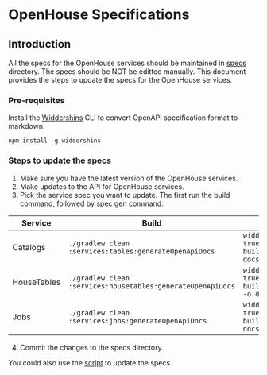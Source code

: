 # OpenHouse Specifications

## Introduction

All the specs for the OpenHouse services should be maintained in [specs](README.md) directory. The specs should be NOT
be editted manually. This document provides the steps to update the specs for the OpenHouse services.

### Pre-requisites

Install the [Widdershins](https://github.com/Mermade/widdershins) CLI to convert OpenAPI specification format to
markdown.
```
npm install -g widdershins
```

### Steps to update the specs

1. Make sure you have the latest version of the OpenHouse services.
2. Make updates to the API for OpenHouse services.
3. Pick the service spec you want to update. The first run the build command, followed by spec gen command:

| Service     | Build | SpecGenCmd                                                                                                                                         | Location                                 |
|-------------| --- |----------------------------------------------------------------------------------------------------------------------------------------------------|------------------------------------------|
| Catalogs    | `./gradlew clean :services:tables:generateOpenApiDocs` | `widdershins --omitHeader true --search true --language_tabs None --summary build/tables/specs/tables.json -o docs/specs/catalog.md`               | [Catalog](docs/specs/catalog.md)         |
| HouseTables | `./gradlew clean :services:housetables:generateOpenApiDocs` | `widdershins --omitHeader true --search true --language_tabs None --summary build/housetables/specs/housetables.json -o docs/specs/housetables.md` | [HouseTables](docs/specs/housetables.md) |
| Jobs        | `./gradlew clean :services:jobs:generateOpenApiDocs` | `widdershins --omitHeader true --search true --language_tabs None --summary build/jobs/specs/jobs.json -o docs/specs/jobs.md`                      | [Jobs](docs/specs/jobs.md)               |

4. Commit the changes to the specs directory.

You could also use the [script](scripts/spec_update.sh) to update the specs.